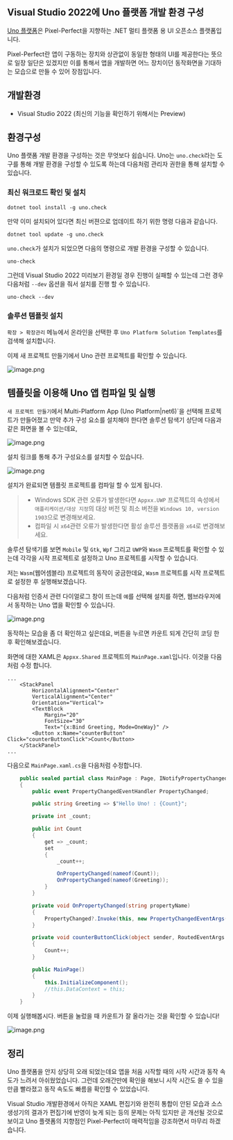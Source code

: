 ## Visual Studio 2022에 Uno 플랫폼 개발 환경 구성

[Uno 플랫폼](https://platform.uno/)은 Pixel-Perfect을 지향하는 .NET 멀티 플랫폼 용 UI 오픈소스 플랫폼입니다.

Pixel-Perfect란 앱이 구동하는 장치와 상관없이 동일한 형태의 UI를 제공한다는 뜻으로 일장 일단은 있겠지만 이를 통해서 앱을 개발하면 어느 장치이던 동작화면을 기대하는 모습으로 만들 수 있어 장점입니다.

## 개발환경
- Visual Studio 2022 (최신의 기능을 확인하기 위해서는 Preview)


## 환경구성

Uno 플랫폼 개발 환경을 구성하는 것은 무엇보다 쉽습니다. Uno는 `uno.check`라는 도구를 통해 개발 환경을 구성할 수 있도록 하는데 다음처럼 관리자 권한을 통해 설치할 수 있습니다.

### 최신 워크로드 확인 및 설치
```shell
dotnet tool install -g uno.check
```

만약 이미 설치되어 있다면 최신 버젼으로 업데이트 하기 위한 명령 다음과 같습니다.

```shell
dotnet tool update -g uno.check
```

`uno.check`가 설치가 되었으면 다음의 명령으로 개발 환경을 구성할 수 있습니다.

```shell
uno-check
```

그런데 Visual Studio 2022 미리보기 환경일 경우 진행이 실패할 수 있는데 그런 경우 다음처럼 `--dev` 옵션을 줘서 설치를 진행 할 수 있습니다.

```shell
uno-check --dev
```

### 솔루션 템플릿 설치
`확장 > 확장관리` 메뉴에서 온라인을 선택한 후 `Uno Platform Solution Templates`를 검색해 설치합니다.

이제 새 프로젝트 만들기에서 Uno 관련 프로젝트를 확인할 수 있습니다.

![image.png](https://cdn.hashnode.com/res/hashnode/image/upload/v1651112889662/KPNPMCUYy.png)

## 템플릿을 이용해 Uno 앱 컴파일 및 실행

`새 프로젝트 만들기`에서 Multi-Platform App (Uno Platform|net6)`을 선택해 프로젝트가 만들어졌고 만약 추가 구성 요소를 설치해야 한다면 솔루션 탐색기 상단에 다음과 같은 화면을 볼 수 있는데요,

![image.png](https://cdn.hashnode.com/res/hashnode/image/upload/v1651113076848/MbMWGAJTp.png)

설치 링크를 통해 추가 구성요소를 설치할 수 있습니다.

![image.png](https://cdn.hashnode.com/res/hashnode/image/upload/v1651113099864/Jf80Js6Lu.png)

설치가 완료되면 템플릿 프로젝트를 컴파일 할 수 있게 됩니다.

> - Windows SDK 관련 오류가 발생한다면 `Appxx.UWP` 프로젝트의 속성에서 `애플리케이션/대상 지정`의 대상 버전 및 최소 버전을 `Windows 10, version 1903`으로 변경해보세요.
> - 컴파일 시 `x64`관련 오류가 발생한다면 활성 솔루션 플랫폼을 `x64`로 변경해보세요.

솔루션 탐색기를 보면 `Mobile` 및 `Gtk`, `Wpf` 그리고 `UWP`와 `Wasm` 프로젝트를 확인할 수 있는데 각각을 시작 프로젝트로 설정하고 Uno 프로젝트를 시작할 수 있습니다.

저는 `Wasm`(웹어셈블리) 프로젝트의 동작이 궁금한데요, `Wasm` 프로젝트를 시작 프로젝트로 설정한 후 실행해보겠습니다.

다음처럼 인증서 관련 다이얼로그 창이 뜨는데 `예`를 선택해 설치를 하면, 웹브라우저에서 동작하는 Uno 앱을 확인할 수 있습니다.

![image.png](https://cdn.hashnode.com/res/hashnode/image/upload/v1651114066932/_UYGncXMW.png)

동작하는 모습을 좀 더 확인하고 싶은데요, 버튼을 누르면 카운트 되게 간단히 코딩 한 후 확인해보겠습니다.

화면에 대한 XAML은 `Appxx.Shared` 프로젝트의 `MainPage.xaml`입니다. 이것을 다음 처럼 수정 합니다.

```xaml
...
    <StackPanel
        HorizontalAlignment="Center"
        VerticalAlignment="Center"
        Orientation="Vertical">
        <TextBlock
            Margin="20"
            FontSize="30"
            Text="{x:Bind Greeting, Mode=OneWay}" />
        <Button x:Name="counterButton" Click="counterButtonClick">Count</Button>
    </StackPanel>
...
```

다음으로 `MainPage.xaml.cs`을 다음처럼 수정합니다.

```csharp
    public sealed partial class MainPage : Page, INotifyPropertyChanged
    {
        public event PropertyChangedEventHandler PropertyChanged;

        public string Greeting => $"Hello Uno! : {Count}";

        private int _count;

        public int Count
        {
            get => _count;
            set
            {
                _count++;

                OnPropertyChanged(nameof(Count));
                OnPropertyChanged(nameof(Greeting));
            }
        }

        private void OnPropertyChanged(string propertyName)
        {
            PropertyChanged?.Invoke(this, new PropertyChangedEventArgs(propertyName));
        }

        private void counterButtonClick(object sender, RoutedEventArgs e)
        {
            Count++;
        }

        public MainPage()
        {
            this.InitializeComponent();
            //this.DataContext = this;
        }
    }
```

이제 실행해봅시다. 버튼을 눌렀을 때 카운트가 잘 올라가는 것을 확인할 수 있습니다!

![image.png](https://cdn.hashnode.com/res/hashnode/image/upload/v1651115592179/tN2NE9ULQ.png)

## 정리
Uno 플랫폼을 안지 상당히 오래 되었는데요 앱을 처음 시작할 때의 시작 시간과 동작 속도가 느려서 아쉬웠었습니다. 그런데 오래간만에 확인을 해보니 시작 시간도 쓸 수 있을 만큼 빨라졌고 동작 속도도 빠름을 확인할 수 있었습니다.

Visual Studio 개발환경에서 아직은 XAML 편집기와 완전히 통합이 안된 모습과 소스 생성기의 결과가 편집기에 반영이 늦게 되는 등의 문제는 아직 있지만 곧 개선될 것으로 보이고 Uno 플랫폼의 지향점인 Pixel-Perfect이 매력적임을 강조하면서 마무리 하겠습니다.
